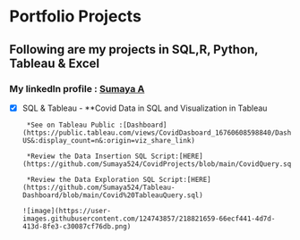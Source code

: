# Portfolio Projects 

## Following are my projects in SQL,R, Python, Tableau & Excel
### **My linkedln profile** : [Sumaya A](https://www.linkedin.com/in/sumaya-abdullathif)
- [x] SQL & Tableau -
     **Covid Data in SQL and Visualization in Tableau
     
       *See on Tableau Public :[Dashboard](https://public.tableau.com/views/CovidDasboard_16760608598840/Dashboard1?:language=en-US&:display_count=n&:origin=viz_share_link)
       
       *Review the Data Insertion SQL Script:[HERE](https://github.com/Sumaya524/CovidProjects/blob/main/CovidQuery.sql)
       
       *Review the Data Exploration SQL Script:[HERE](https://github.com/Sumaya524/Tableau-Dashboard/blob/main/Covid%20TableauQuery.sql)
       
      ![image](https://user-images.githubusercontent.com/124743857/218821659-66ecf441-4d7d-413d-8fe3-c30087cf76db.png)


       
    








